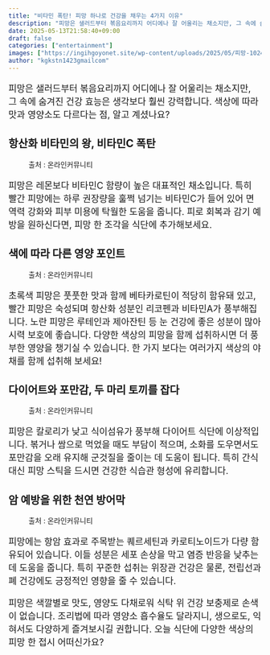 ```yaml
---
title: "비타민 폭탄! 피망 하나로 건강을 채우는 4가지 이유"
description: "피망은 샐러드부터 볶음요리까지 어디에나 잘 어울리는 채소지만, 그 속에 숨겨진 건강 효능은 생각보다 훨씬 강력합니다. 색상에 따라 맛과 영양소도 다르다는 점, 알고 계셨나요?"
date: 2025-05-13T21:58:40+09:00
draft: false
categories: ["entertainment"]
images: ["https://ingihgoyonet.site/wp-content/uploads/2025/05/피망-1024x684.jpg", "https://ingihgoyonet.site/wp-content/uploads/2025/05/피망효능-1024x606.jpg", "https://ingihgoyonet.site/wp-content/uploads/2025/05/피망맛있게먹기-1024x683.jpg", "https://ingihgoyonet.site/wp-content/uploads/2025/05/피망효능-2-1024x683.jpg"]
author: "kgkstn1423gmailcom"
---
```


<p style="font-size:18px">피망은 샐러드부터 볶음요리까지 어디에나 잘 어울리는 채소지만, 그 속에 숨겨진 건강 효능은 생각보다 훨씬 강력합니다. 색상에 따라 맛과 영양소도 다르다는 점, 알고 계셨나요?</p> <h2 >항산화 비타민의 왕, 비타민C 폭탄</h2> <figure ><img src="https://ingihgoyonet.site/wp-content/uploads/2025/05/피망-1024x684.jpg" alt="" /><figcaption >출처 : 온라인커뮤니티</figcaption></figure> <p style="font-size:18px">피망은 레몬보다 비타민C 함량이 높은 대표적인 채소입니다. 특히 빨간 피망에는 하루 권장량을 훌쩍 넘기는 비타민C가 들어 있어 면역력 강화와 피부 미용에 탁월한 도움을 줍니다. 피로 회복과 감기 예방을 원하신다면, 피망 한 조각을 식단에 추가해보세요.</p> <h2 >색에 따라 다른 영양 포인트</h2> <figure ><img src="https://ingihgoyonet.site/wp-content/uploads/2025/05/피망효능-1024x606.jpg" alt="" /><figcaption >출처 : 온라인커뮤니티</figcaption></figure> <p style="font-size:18px">초록색 피망은 풋풋한 맛과 함께 베타카로틴이 적당히 함유돼 있고, 빨간 피망은 숙성되며 항산화 성분인 리코펜과 비타민A가 풍부해집니다. 노란 피망은 루테인과 제아잔틴 등 눈 건강에 좋은 성분이 많아 시력 보호에 좋습니다. 다양한 색상의 피망을 함께 섭취하시면 더 풍부한 영양을 챙기실 수 있습니다. 한 가지 보다는 여러가지 색상의 야채를 함께 섭취해 보세요!</p> <h2 >다이어트와 포만감, 두 마리 토끼를 잡다</h2> <figure ><img src="https://ingihgoyonet.site/wp-content/uploads/2025/05/피망맛있게먹기-1024x683.jpg" alt="" /><figcaption >출처 : 온라인커뮤니티</figcaption></figure> <p style="font-size:18px">피망은 칼로리가 낮고 식이섬유가 풍부해 다이어트 식단에 이상적입니다. 볶거나 쌈으로 먹었을 때도 부담이 적으며, 소화를 도우면서도 포만감을 오래 유지해 군것질을 줄이는 데 도움이 됩니다. 특히 간식 대신 피망 스틱을 드시면 건강한 식습관 형성에 유리합니다.</p> <h2 >암 예방을 위한 천연 방어막</h2> <figure ><img src="https://ingihgoyonet.site/wp-content/uploads/2025/05/피망효능-2-1024x683.jpg" alt="" /><figcaption >출처 : 온라인커뮤니티</figcaption></figure> <p style="font-size:18px">피망에는 항암 효과로 주목받는 퀘르세틴과 카로티노이드가 다량 함유되어 있습니다. 이들 성분은 세포 손상을 막고 염증 반응을 낮추는 데 도움을 줍니다. 특히 꾸준한 섭취는 위장관 건강은 물론, 전립선과 폐 건강에도 긍정적인 영향을 줄 수 있습니다.</p> <p style="font-size:18px">피망은 색깔별로 맛도, 영양도 다채로워 식탁 위 건강 보충제로 손색이 없습니다. 조리법에 따라 영양소 흡수율도 달라지니, 생으로도, 익혀서도 다양하게 즐겨보시길 권합니다. 오늘 식단에 다양한 색상의 피망 한 접시 어떠신가요?</p>